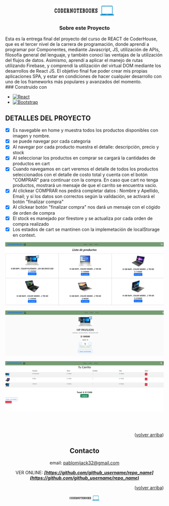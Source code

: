 <br />
<div align="center">
  <a href="https://github.com/PabloVitolo/coder-notebooks-VITOLO">
    <img src="./public/CoderNotebooksLOGO.png" alt="Logo" width="200" height="40">
  </a>

### Sobre este Proyecto
<div align="left">
Esta es la entrega final del proyecto del curso de REACT de CoderHouse, que es el tercer nivel de la carrera de programación, donde aprendí a programar por Componentes, mediante Javascript, JS, utilización de APIs, filosofía general del lenguaje, y también conocí las ventajas de la utilización del flujos de datos.
Asimismo, aprendí a aplicar el manejo de rutas utilizando Firebase, y comprendí la utilización del virtual DOM mediante los desarrollos de React JS.
El objetivo final fue poder crear mis propias aplicaciones SPA, y estar en condiciones de hacer cualquier desarrollo con uno de los
frameworks más populares y avanzados del momento.



<div align="left">
### Construido con

- [![React][react.js]][react-url]
- [![Bootstrap][bootstrap.com]][bootstrap-url]

## DETALLES DEL PROYECTO

- [x] Es navegable en home y muestra todos los productos disponibles con imagen y nombre.
- [x] se puede navegar por cada categoria
- [x] Al navegar por cada producto muestra el detalle: descripción, precio y stock
- [x] Al seleccionar los productos en comprar se cargará la cantidades de productos en cart
- [x] Cuando navegamos en cart veremos el detalle de todos los productos seleccionados con el detalle de costo total y cuenta con el botón "COMPRAR" para continuar con la compra. En caso que cart no tenga productos, mostrará un mensaje de que el carrito se encuentra vacío.
- [x] Al clickear COMPRAR nos pedirá completar datos : Nombre y Apellido, Email; y si los datos son correctos según la validación, se activará el botón "finalizar compra"
- [x] Al clickear botón "finalizar compra" nos dará un mensaje con el cógido de orden de compra
- [x] El stock es manejado por firestore y se actualiza por cada orden de compra realizado
- [x] Los estados de cart se mantinen con la implemetación de localStorage en context.

<div align="center">

[![Product Name Screen Shot][product-screenshot1]](https://example.com)
<br />

[![Product Name Screen Shot][product-screenshot2]](https://example.com)
<br />

[![Product Name Screen Shot][product-screenshot3]](https://example.com)

<br />
<br />

<p align="right">(<a href="#top">volver arriba</a>)</p>

## Contacto

email: pablomijack32@gmail.com

VER ONLINE: ***[https://github.com/github_username/repo_name](https://github.com/github_username/repo_name)***

<p align="right">(<a href="#top">volver arriba</a>)</p>

<div align="center">
  <a href="https://github.com/PabloVitolo/coder-notebooks-VITOLO">
    <img src="./public/CoderNotebooksLOGO.png" alt="Logo" width="100" height="20">
  </a>



[product-screenshot1]: ./public/screenShot1.png
[product-screenshot2]: ./public/screenShot2.png
[product-screenshot3]: ./public/screenShot3.png

[react.js]: https://img.shields.io/badge/React-20232A?style=for-the-badge&logo=react&logoColor=61DAFB
[react-url]: https://reactjs.org/

[bootstrap.com]: https://img.shields.io/badge/Bootstrap-563D7C?style=for-the-badge&logo=bootstrap&logoColor=white
[bootstrap-url]: https://getbootstrap.com

